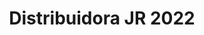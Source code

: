 ---
title: "Distribuidora JR 2022"
url: /puerto-la-cruz/distribuidora-jr-2022/
shop: Lebensmittel
---